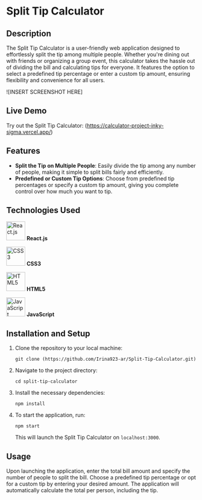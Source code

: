 # Split Tip Calculator

## Description

The Split Tip Calculator is a user-friendly web application designed to effortlessly split the tip among multiple people. Whether you're dining out with friends or organizing a group event, this calculator takes the hassle out of dividing the bill and calculating tips for everyone. It features the option to select a predefined tip percentage or enter a custom tip amount, ensuring flexibility and convenience for all users.

![INSERT SCREENSHOT HERE]

## Live Demo

Try out the Split Tip Calculator: (https://calculator-project-inky-sigma.vercel.app/)

## Features

- **Split the Tip on Multiple People**: Easily divide the tip among any number of people, making it simple to split bills fairly and efficiently.
- **Predefined or Custom Tip Options**: Choose from predefined tip percentages or specify a custom tip amount, giving you complete control over how much you want to tip.



## Technologies Used

<img src="https://reactjs.org/logo-og.png" width="50" alt="React.js"> **React.js**

<img src="https://upload.wikimedia.org/wikipedia/commons/d/d5/CSS3_logo_and_wordmark.svg" width="50" alt="CSS3"> **CSS3**

<img src="https://upload.wikimedia.org/wikipedia/commons/6/61/HTML5_logo_and_wordmark.svg" width="50" alt="HTML5"> **HTML5**

<img src="https://upload.wikimedia.org/wikipedia/commons/6/6a/JavaScript-logo.png" width="50" alt="JavaScript"> **JavaScript**

## Installation and Setup

1. Clone the repository to your local machine:
    ```
    git clone (https://github.com/Irina923-ar/Split-Tip-Calculator.git)
    ```
2. Navigate to the project directory:
    ```
    cd split-tip-calculator
    ```
3. Install the necessary dependencies:
    ```
    npm install
    ```
4. To start the application, run:
    ```
    npm start
    ```
    This will launch the Split Tip Calculator on `localhost:3000`.

## Usage

Upon launching the application, enter the total bill amount and specify the number of people to split the bill. Choose a predefined tip percentage or opt for a custom tip by entering your desired amount. The application will automatically calculate the total per person, including the tip.
